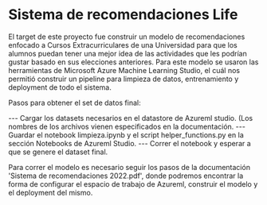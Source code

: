 # Sistema de recomendaciones Life

El target de este proyecto fue construir un modelo de recomendaciones enfocado a Cursos Extracurriculares de una Universidad para que los alumnos puedan tener una mejor idea de las actividades que les podrían gustar basado en sus elecciones anteriores. 
Para este modelo se usaron las herramientas de Microsoft Azure Machine Learning Studio, el cuál nos permitió construir un pipeline para limpieza de datos, entrenamiento y deployment de todo el sistema.

Pasos para obtener el set de datos final: 

--- Cargar los datasets necesarios en el datastore de Azureml studio. (Los nombres de los archivos vienen especificados en la documentación.
--- Guardar el notebook limpieza.ipynb y el script helper_functions.py en la sección Notebooks de Azureml Studio.
--- Correr el notebook y esperar a que se genere el dataset final.

Para correr el modelo es necesario seguir los pasos de la documentación 'Sistema de recomendaciones 2022.pdf', donde podremos encontrar la forma de configurar el espacio de trabajo de Azureml, construir el modelo y el deployment del mismo.
